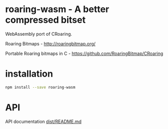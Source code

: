 # roaring-wasm - A better compressed bitset

WebAssembly port of CRoaring.

Roaring Bitmaps - <http://roaringbitmap.org/>

Portable Roaring bitmaps in C - <https://github.com/RoaringBitmap/CRoaring>

# installation

```sh
npm install --save roaring-wasm
```

# API

API documentation [dist/README.md](dist/README.md)
